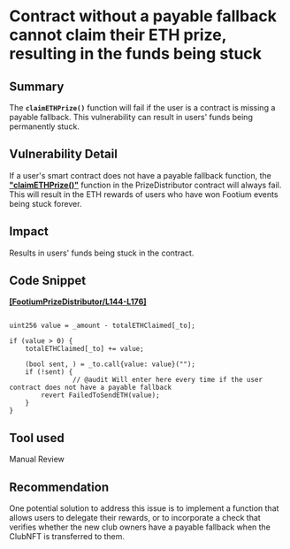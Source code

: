 # Contract without a payable fallback cannot claim their ETH prize, resulting in the funds being stuck

## Summary

The **`claimETHPrize()`** function will fail if the user is a contract is missing a payable fallback. This vulnerability can result in users' funds being permanently stuck.

## Vulnerability Detail

If a user's smart contract does not have a payable fallback function, the **["claimETHPrize()"](https://github.com/sherlock-audit/2023-04-footium/blob/main/footium-eth-shareable/contracts/FootiumPrizeDistributor.sol#L126-L131)** function in the PrizeDistributor contract will always fail. This will result in the ETH rewards of users who have won Footium events being stuck forever.

## Impact

Results in users' funds being stuck in the contract.

## Code Snippet

**[[FootiumPrizeDistributor/L144-L176]](https://github.com/sherlock-audit/2023-04-footium/blob/main/footium-eth-shareable/contracts/FootiumPrizeDistributor.sol#L144-L176)**

```solidity

uint256 value = _amount - totalETHClaimed[_to];

if (value > 0) {
    totalETHClaimed[_to] += value;

    (bool sent, ) = _to.call{value: value}("");
    if (!sent) {
				// @audit Will enter here every time if the user contract does not have a payable fallback
        revert FailedToSendETH(value);
    }
}

```

## Tool used

Manual Review

## Recommendation

One potential solution to address this issue is to implement a function that allows users to delegate their rewards, or to incorporate a check that verifies whether the new club owners have a payable fallback when the ClubNFT is transferred to them.
